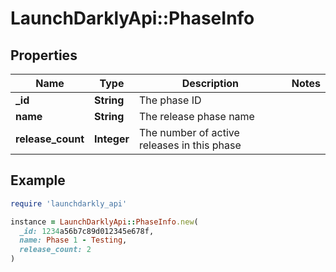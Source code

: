 # LaunchDarklyApi::PhaseInfo

## Properties

| Name | Type | Description | Notes |
| ---- | ---- | ----------- | ----- |
| **_id** | **String** | The phase ID |  |
| **name** | **String** | The release phase name |  |
| **release_count** | **Integer** | The number of active releases in this phase |  |

## Example

```ruby
require 'launchdarkly_api'

instance = LaunchDarklyApi::PhaseInfo.new(
  _id: 1234a56b7c89d012345e678f,
  name: Phase 1 - Testing,
  release_count: 2
)
```

